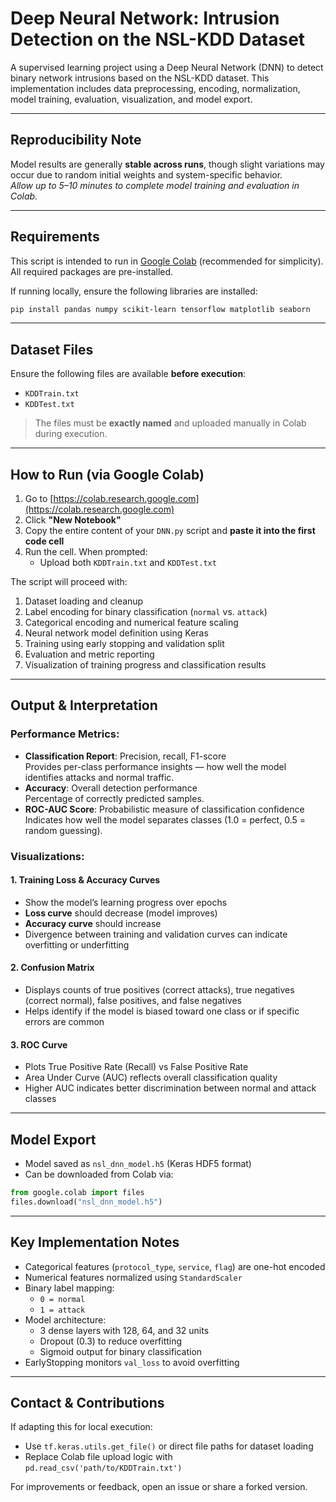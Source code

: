 # Deep Neural Network: Intrusion Detection on the NSL-KDD Dataset

A supervised learning project using a Deep Neural Network (DNN) to detect binary network intrusions based on the NSL-KDD dataset. This implementation includes data preprocessing, encoding, normalization, model training, evaluation, visualization, and model export.

---

## Reproducibility Note

Model results are generally **stable across runs**, though slight variations may occur due to random initial weights and system-specific behavior.  
*Allow up to 5–10 minutes to complete model training and evaluation in Colab.*

---

## Requirements

This script is intended to run in [Google Colab](https://colab.research.google.com) (recommended for simplicity). All required packages are pre-installed.

If running locally, ensure the following libraries are installed:

```bash
pip install pandas numpy scikit-learn tensorflow matplotlib seaborn
```

---

## Dataset Files

Ensure the following files are available **before execution**:

- `KDDTrain.txt`
- `KDDTest.txt`

> The files must be **exactly named** and uploaded manually in Colab during execution.

---

## How to Run (via Google Colab)

1. Go to [https://colab.research.google.com](https://colab.research.google.com)  
2. Click **"New Notebook"**  
3. Copy the entire content of your `DNN.py` script and **paste it into the first code cell**  
4. Run the cell. When prompted:  
   - Upload both `KDDTrain.txt` and `KDDTest.txt`

The script will proceed with:  
1. Dataset loading and cleanup  
2. Label encoding for binary classification (`normal` vs. `attack`)  
3. Categorical encoding and numerical feature scaling  
4. Neural network model definition using Keras  
5. Training using early stopping and validation split  
6. Evaluation and metric reporting  
7. Visualization of training progress and classification results 

---

## Output & Interpretation

### Performance Metrics:
- **Classification Report**: Precision, recall, F1-score  
  Provides per-class performance insights — how well the model identifies attacks and normal traffic.
- **Accuracy**: Overall detection performance  
  Percentage of correctly predicted samples.
- **ROC-AUC Score**: Probabilistic measure of classification confidence  
  Indicates how well the model separates classes (1.0 = perfect, 0.5 = random guessing).

### Visualizations:

#### 1. Training Loss & Accuracy Curves  
- Show the model’s learning progress over epochs  
- **Loss curve** should decrease (model improves)  
- **Accuracy curve** should increase  
- Divergence between training and validation curves can indicate overfitting or underfitting

#### 2. Confusion Matrix  
- Displays counts of true positives (correct attacks), true negatives (correct normal), false positives, and false negatives  
- Helps identify if the model is biased toward one class or if specific errors are common

#### 3. ROC Curve  
- Plots True Positive Rate (Recall) vs False Positive Rate  
- Area Under Curve (AUC) reflects overall classification quality  
- Higher AUC indicates better discrimination between normal and attack classes

---

## Model Export

- Model saved as `nsl_dnn_model.h5` (Keras HDF5 format)  
- Can be downloaded from Colab via:

```python
from google.colab import files
files.download("nsl_dnn_model.h5")
```

---

## Key Implementation Notes

- Categorical features (`protocol_type`, `service`, `flag`) are one-hot encoded  
- Numerical features normalized using `StandardScaler`  
- Binary label mapping:  
  - `0 = normal`  
  - `1 = attack`  
- Model architecture:  
  - 3 dense layers with 128, 64, and 32 units  
  - Dropout (0.3) to reduce overfitting  
  - Sigmoid output for binary classification  
- EarlyStopping monitors `val_loss` to avoid overfitting

---

## Contact & Contributions

If adapting this for local execution:  
- Use `tf.keras.utils.get_file()` or direct file paths for dataset loading  
- Replace Colab file upload logic with `pd.read_csv('path/to/KDDTrain.txt')`

For improvements or feedback, open an issue or share a forked version.
